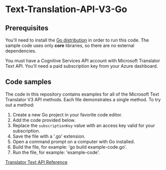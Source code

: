 # Text-Translation-API-V3-Go

## Prerequisites

You'll need to install the [Go distribution](https://golang.org/doc/install) in order to run this code. The sample code uses only **core** libraries, so there are no external dependencies.

You must have a Cognitive Services API account with Microsoft Translator Text API. You'll need a paid subscription key from your Azure dashboard.

## Code samples

The code in this repository contains examples for all of the Microsoft Text Translator V3 API methods. Each file demonstrates a single method. To try out a method:

1. Create a new Go project in your favorite code editor.
2. Add the code provided below.
3. Replace the `subscriptionKey` value with an access key valid for your subscription.
4. Save the file with a '.go' extension.
5. Open a command prompt on a computer with Go installed.
6. Build the file, for example: 'go build example-code.go'.
7. Run the file, for example: 'example-code'.

[Translator Text API Reference](https://docs.microsoft.com/en-us/azure/cognitive-services/translator/)
